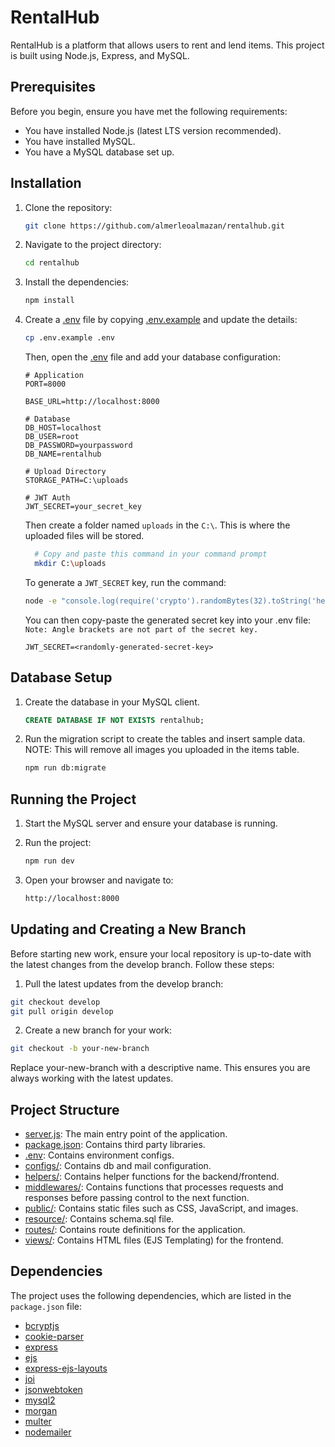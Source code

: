 # RentalHub

RentalHub is a platform that allows users to rent and lend items. This project is built using Node.js, Express, and
MySQL.

## Prerequisites

Before you begin, ensure you have met the following requirements:

- You have installed Node.js (latest LTS version recommended).
- You have installed MySQL.
- You have a MySQL database set up.

## Installation

1. Clone the repository:

    ```sh
    git clone https://github.com/almerleoalmazan/rentalhub.git
    ```

2. Navigate to the project directory:

    ```sh
    cd rentalhub
    ```

3. Install the dependencies:

    ```sh
    npm install
    ```

4. Create a [.env](http://_vscodecontentref_/3) file by copying [.env.example](http://_vscodecontentref_/4) and
   update the details:

    ```sh
    cp .env.example .env
    ```

   Then, open the [.env](http://_vscodecontentref_/5) file and add your database configuration:

    ```env
    # Application
    PORT=8000

    BASE_URL=http://localhost:8000

    # Database
    DB_HOST=localhost
    DB_USER=root
    DB_PASSWORD=yourpassword
    DB_NAME=rentalhub 

    # Upload Directory
    STORAGE_PATH=C:\uploads

    # JWT Auth
    JWT_SECRET=your_secret_key
    ```

   Then create a folder named `uploads` in the `C:\`.
   This is where the uploaded files will be stored.
    ```sh
      # Copy and paste this command in your command prompt
      mkdir C:\uploads
    ```

   To generate a `JWT_SECRET` key, run the command:
    ```sh
    node -e "console.log(require('crypto').randomBytes(32).toString('hex'))"
    ```

   You can then copy-paste the generated secret key into your .env file:
   `Note: Angle brackets are not part of the secret key.`
    ```env
    JWT_SECRET=<randomly-generated-secret-key>
    ```

## Database Setup

1. Create the database in your MySQL client.

    ```sql
    CREATE DATABASE IF NOT EXISTS rentalhub;
    ```

2. Run the migration script to create the tables and insert sample data.
    NOTE: This will remove all images you uploaded in the items table.

    ```sh
    npm run db:migrate
    ```

## Running the Project

1. Start the MySQL server and ensure your database is running.

2. Run the project:

    ```sh
    npm run dev
    ```

3. Open your browser and navigate to:

    ```sh
    http://localhost:8000
    ```

## Updating and Creating a New Branch

Before starting new work, ensure your local repository is up-to-date with the latest changes from the develop branch.
Follow these steps:

1. Pull the latest updates from the develop branch:

```sh
git checkout develop
git pull origin develop
```

2. Create a new branch for your work:

```sh
git checkout -b your-new-branch
```

Replace your-new-branch with a descriptive name. This ensures you are always working with the latest updates.

## Project Structure

- [server.js](http://_vscodecontentref_/1): The main entry point of the application.
- [package.json](http://_vscodecontentref_/2): Contains third party libraries.
- [.env](http://_vscodecontentref_/3): Contains environment configs.
- [configs/](http://_vscodecontentref_/4): Contains db and mail configuration.
- [helpers/](http://_vscodecontentref_/5): Contains helper functions for the backend/frontend.
- [middlewares/](http://_vscodecontentref_/6): Contains functions that processes requests and responses before passing
  control to the next function.
- [public/](http://_vscodecontentref_/7): Contains static files such as CSS, JavaScript, and images.
- [resource/](http://_vscodecontentref_/4): Contains schema.sql file.
- [routes/](http://_vscodecontentref_/8): Contains route definitions for the application.
- [views/](http://_vscodecontentref_/9): Contains HTML files (EJS Templating) for the frontend.

## Dependencies

The project uses the following dependencies, which are listed in the `package.json` file:

- [bcryptjs](https://github.com/dcodeIO/bcrypt.js)
- [cookie-parser](https://github.com/expressjs/cookie-parser)
- [express](https://github.com/expressjs/express)
- [ejs](https://github.com/mde/ejs)
- [express-ejs-layouts](https://github.com/Soarez/express-ejs-layouts)
- [joi](https://github.com/hapijs/joi)
- [jsonwebtoken](https://github.com/auth0/node-jsonwebtoken)
- [mysql2](https://github.com/sidorares/node-mysql2)
- [morgan](https://github.com/expressjs/morgan)
- [multer](https://github.com/expressjs/multer)
- [nodemailer](https://github.com/nodemailer/nodemailer)
